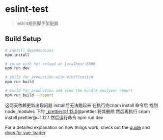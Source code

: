 # eslint-test

> eslint规则脚手架配置

## Build Setup

``` bash
# install dependencies
npm install

# serve with hot reload at localhost:8080
npm run dev

# build for production with minification
npm run build

# build for production and view the bundle analyzer report
npm run build --report
```
这两天依赖更新出现问题 install后无法跑起来 
在执行完cnpm install 命令后 找到 node_modules 下的 _prettier@1.13.0@prettier 将其删除 然后再执行 cnpm install prettier@~1.12.1 然后运行命令 npm run dev

For a detailed explanation on how things work, check out the [guide](http://vuejs-templates.github.io/webpack/) and [docs for vue-loader](http://vuejs.github.io/vue-loader).

